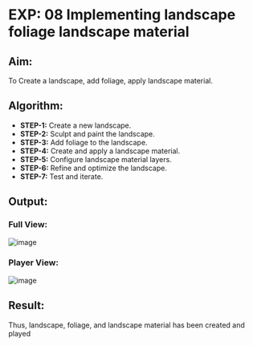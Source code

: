 # EXP: 08 Implementing landscape foliage landscape material
## Aim:
To Create a landscape, add foliage, apply landscape material.
## Algorithm:
- **STEP-1:** Create a new landscape.
- **STEP-2:** Sculpt and paint the landscape.
- **STEP-3:** Add foliage to the landscape.
- **STEP-4:** Create and apply a landscape material.
- **STEP-5:** Configure landscape material layers.
- **STEP-6:** Refine and optimize the landscape.
- **STEP-7:** Test and iterate.

## Output:

### Full View:
![image](https://github.com/user-attachments/assets/b33ebebf-d67d-4b1b-ba48-3d5f72738d74)
### Player View:
![image](https://github.com/user-attachments/assets/64c75c06-ea65-45e6-b3f2-27ac127f7eb0)

## Result:

Thus, landscape, foliage, and landscape material has been created and played
